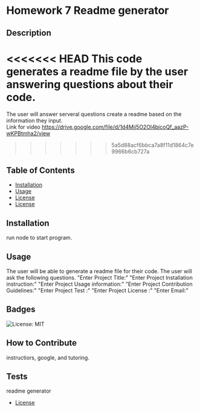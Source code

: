 # Homework 7 Readme generator
## Description
<<<<<<< HEAD
This code generates a readme file by the user answering questions about their code.  
=======
The user will answer serveral questions create a readme based on the information they input.  
Link for video https://drive.google.com/file/d/1d4Mij5O2Ol4bjcoQf_aazP-wKPBtmha2/view 


>>>>>>> 5a5d88acf6bbca7a8f11d1864c7e9966b6cb727a
## Table of Contents 

- [Installation](#installation)
- [Usage](#usage)
- [License](#license)
- [License](#license)
## Installation
run node to start program.


## Usage
The user will be able to generate a readme file for their code. 
The user will ask the following questions.
"Enter Project Title:"
"Enter Project Installation instruction:"
"Enter Project Usage information:"
"Enter Project Contribution Guidelines:"
"Enter Project Test :"
"Enter Project License :"
"Enter Email:"


## Badges
![License: MIT](https://img.shields.io/badge/License-MIT-yellow.svg)



## How to Contribute
instructiors,  google, and tutoring.

## Tests
readme generator
- [License](#license)
